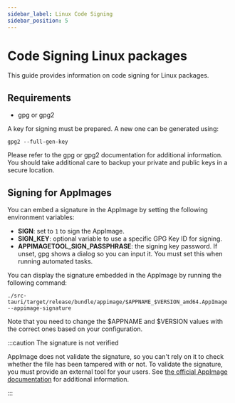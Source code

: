```yaml
---
sidebar_label: Linux Code Signing
sidebar_position: 5
---
```


# Code Signing Linux packages

This guide provides information on code signing for Linux packages.

## Requirements

- gpg or gpg2

A key for signing must be prepared. A new one can be generated using:

```shell
gpg2 --full-gen-key
```

Please refer to the gpg or gpg2 documentation for additional information.
You should take additional care to backup your private and public keys in a secure location.

## Signing for AppImages

You can embed a signature in the AppImage by setting the following environment variables:

- **SIGN**: set to `1` to sign the AppImage.
- **SIGN_KEY**: optional variable to use a specific GPG Key ID for signing.
- **APPIMAGETOOL_SIGN_PASSPHRASE**: the signing key password. If unset, gpg shows a dialog so you can input it. You must set this when running automated tasks.

You can display the signature embedded in the AppImage by running the following command:

```shell
./src-tauri/target/release/bundle/appimage/$APPNAME_$VERSION_amd64.AppImage --appimage-signature
```

Note that you need to change the $APPNAME and $VERSION values with the correct ones based on your configuration.

:::caution The signature is not verified

AppImage does not validate the signature, so you can't rely on it to check whether the file has been tampered with or not.
To validate the signature, you must provide an external tool for your users. See [the official AppImage documentation] for additional information.

:::

[the official appimage documentation]: https://docs.appimage.org/packaging-guide/optional/signatures.html
